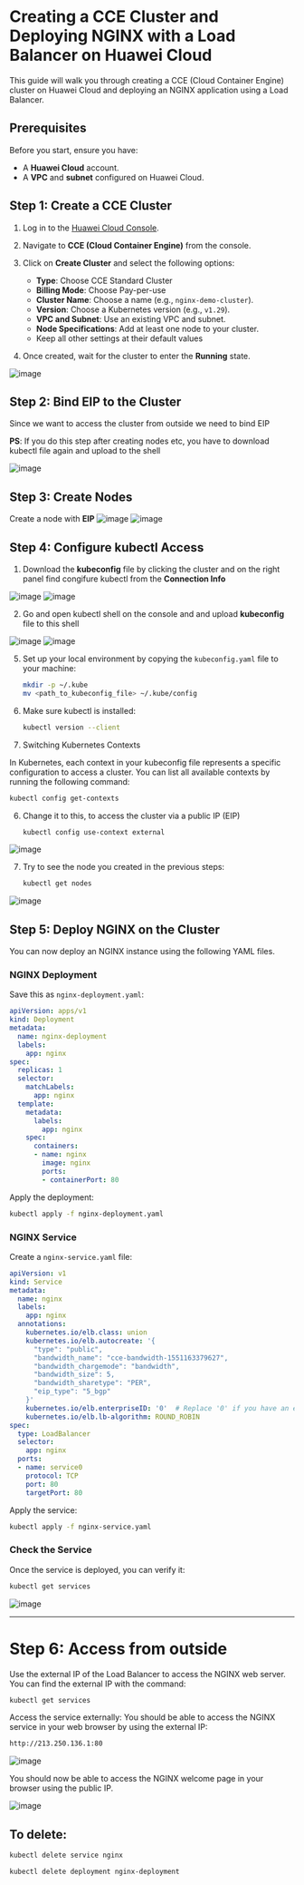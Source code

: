 # Creating a CCE Cluster and Deploying NGINX with a Load Balancer on Huawei Cloud

This guide will walk you through creating a CCE (Cloud Container Engine) cluster on Huawei Cloud and deploying an NGINX application using a Load Balancer.

## Prerequisites

Before you start, ensure you have:

- A **Huawei Cloud** account.
- A **VPC** and **subnet** configured on Huawei Cloud.


## Step 1: Create a CCE Cluster

1. Log in to the [Huawei Cloud Console](https://console.huaweicloud.com).
2. Navigate to **CCE (Cloud Container Engine)** from the console.
3. Click on **Create Cluster** and select the following options:
   - **Type**: Choose CCE Standard Cluster
   - **Billing Mode**: Choose Pay-per-use
   - **Cluster Name**: Choose a name (e.g., `nginx-demo-cluster`).
   - **Version**: Choose a Kubernetes version (e.g., `v1.29`).
   - **VPC and Subnet**: Use an existing VPC and subnet.
   - **Node Specifications**: Add at least one node to your cluster.
   - Keep all other settings at their default values

5. Once created, wait for the cluster to enter the **Running** state.

![image](https://github.com/user-attachments/assets/933392cc-d6d2-449c-a386-2e55cc2a2fed)

## Step 2: Bind EIP to the Cluster
Since we want to access the cluster from outside we need to bind EIP

**PS**: If you do this step after creating nodes etc, you have to download kubectl file again and upload to the shell

![image](https://github.com/user-attachments/assets/1988e57c-7563-4647-8875-e3a484dde1f6)


## Step 3: Create Nodes
Create a node with **EIP**
![image](https://github.com/user-attachments/assets/9439f953-8174-4d67-9d75-44db6e4cbaa2)
![image](https://github.com/user-attachments/assets/0aec6444-a19f-4e57-bb06-bae3d76fbcb9)



## Step 4: Configure kubectl Access

1. Download the **kubeconfig** file by clicking the cluster and on the right panel find congifure kubectl from the **Connection Info**
   
![image](https://github.com/user-attachments/assets/e2093a22-ee2f-43c3-9ad1-a9d8552acba8)   ![image](https://github.com/user-attachments/assets/3be6f093-dad9-4a9a-8c2b-6afeb3b1bb2b)

2. Go and open kubectl shell on the console and and upload **kubeconfig** file to this shell
   
![image](https://github.com/user-attachments/assets/f5ba4449-a994-46fc-a8dd-eed106d5fe24)    ![image](https://github.com/user-attachments/assets/a216952d-5fcb-48b2-a1c4-408298504953)



5. Set up your local environment by copying the `kubeconfig.yaml` file to your machine:
   
   ```bash
   mkdir -p ~/.kube
   mv <path_to_kubeconfig_file> ~/.kube/config
   ```

6. Make sure kubectl is installed:

   ```bash
   kubectl version --client
   ```

7.  Switching Kubernetes Contexts

In Kubernetes, each context in your kubeconfig file represents a specific configuration to access a cluster. You can list all available contexts by running the following command:

   ```bash
   kubectl config get-contexts
   ```

6. Change it to this, to access the cluster via a public IP (EIP)
   
   ```bash
   kubectl config use-context external
   ```
  ![image](https://github.com/user-attachments/assets/1825ce81-b7d9-4d09-8e84-dc9ed32f5813)

7. Try to see the node you created in the previous steps:

   ```bash
   kubectl get nodes
   ```
  ![image](https://github.com/user-attachments/assets/1bfd00dc-a8a2-41be-82c7-4a5c72dff2cf)


## Step 5: Deploy NGINX on the Cluster

You can now deploy an NGINX instance using the following YAML files.

### NGINX Deployment

Save this as `nginx-deployment.yaml`:

```yaml
apiVersion: apps/v1
kind: Deployment
metadata:
  name: nginx-deployment
  labels:
    app: nginx
spec:
  replicas: 1
  selector:
    matchLabels:
      app: nginx
  template:
    metadata:
      labels:
        app: nginx
    spec:
      containers:
      - name: nginx
        image: nginx
        ports:
        - containerPort: 80
```

Apply the deployment:

```bash
kubectl apply -f nginx-deployment.yaml
```

### NGINX Service

Create a `nginx-service.yaml` file:

```yaml
apiVersion: v1
kind: Service
metadata:
  name: nginx
  labels:
    app: nginx
  annotations:   
    kubernetes.io/elb.class: union
    kubernetes.io/elb.autocreate: '{
      "type": "public",
      "bandwidth_name": "cce-bandwidth-1551163379627",
      "bandwidth_chargemode": "bandwidth",
      "bandwidth_size": 5,
      "bandwidth_sharetype": "PER",
      "eip_type": "5_bgp"
    }'
    kubernetes.io/elb.enterpriseID: '0'  # Replace '0' if you have an enterprise project ID
    kubernetes.io/elb.lb-algorithm: ROUND_ROBIN
spec:
  type: LoadBalancer
  selector:
    app: nginx
  ports:
  - name: service0
    protocol: TCP
    port: 80
    targetPort: 80
```

Apply the service:

```bash
kubectl apply -f nginx-service.yaml
```

### Check the Service

Once the service is deployed, you can verify it:

```bash
kubectl get services
```
![image](https://github.com/user-attachments/assets/80e9dc76-48ba-4a9c-90d1-7e93e37a4866)

---

# Step 6: Access from outside


Use the external IP of the Load Balancer to access the NGINX web server. You can find the external IP with the command:
   ```bash
   kubectl get services
   ```

Access the service externally: You should be able to access the NGINX service in your web browser by using the external IP:

   ```bash
   http://213.250.136.1:80
   ```

   ![image](https://github.com/user-attachments/assets/93b8d799-e89d-4f5f-9298-3b49ea24e3a8)


You should now be able to access the NGINX welcome page in your browser using the public IP.

![image](https://github.com/user-attachments/assets/b13f7714-64f6-44a3-ba6a-9e5d618a151b)




## To delete:

   ```bash
   kubectl delete service nginx
   ```

   ```bash
   kubectl delete deployment nginx-deployment
   ```
















